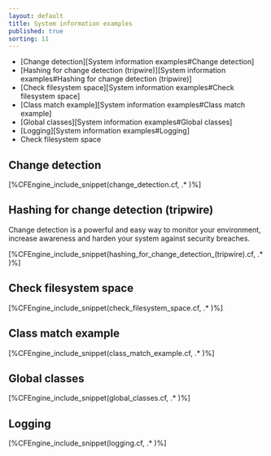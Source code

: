 ```yaml
---
layout: default
title: System information examples
published: true
sorting: 11
---
```


* [Change detection][System information examples#Change detection]
* [Hashing for change detection (tripwire)][System information examples#Hashing for change detection (tripwire)]
* [Check filesystem space][System information examples#Check filesystem space]
* [Class match example][System information examples#Class match example]
* [Global classes][System information examples#Global classes]
* [Logging][System information examples#Logging]
* Check filesystem space

## Change detection


[%CFEngine_include_snippet(change_detection.cf, .* )%]

## Hashing for change detection (tripwire)

Change detection is a powerful and easy way to monitor your environment, increase awareness and harden your system against security breaches.


[%CFEngine_include_snippet(hashing_for_change_detection_(tripwire).cf, .* )%]

## Check filesystem space


[%CFEngine_include_snippet(check_filesystem_space.cf, .* )%]

## Class match example


[%CFEngine_include_snippet(class_match_example.cf, .* )%]

## Global classes



[%CFEngine_include_snippet(global_classes.cf, .* )%]

## Logging

[%CFEngine_include_snippet(logging.cf, .* )%]
